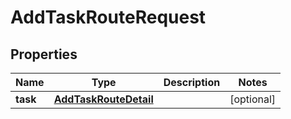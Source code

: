 

# AddTaskRouteRequest

## Properties

Name | Type | Description | Notes
------------ | ------------- | ------------- | -------------
**task** | [**AddTaskRouteDetail**](AddTaskRouteDetail.md) |  |  [optional]



